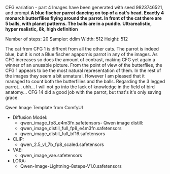 CFG variation - part 4
Images have been generated with seed 9823746521, and prompt **A blue fischer parrot dancing on top of a cat's head. Exactly 4 monarch butterfilies flying around the parrot. In front of the cat there are 5 balls, with planet patterns. The balls are in a puddle. Ultrarealistic, hyper realistic, 8k, high definition**


Number of steps: 20
Sampler: ddim
Width: 512
Height: 512


The cat from CFG 1 is diffrent from all the other cats. The parrot is indeed blue, but it is not a Blue fischer agapornis parrot in any of the images. As CFG increases so does the amount of contrast, making CFG yet again a winner of an unusable picture. From the point of view of the butterflies, the CFG 1 appears to be the most natural representation of them. In the rest of the images they seem a bit unnatural. However I am pleased that it managed to count both the butterfilies and the balls. Regarding the 3 legged parrot... uhh... I will not go into the lack of knowledge in the field of bird anatomy... CFG 14 did a good job with the parrot, but that's it's only saving grace.


Qwen Image Template from ComfyUI
- Diffusion Model: 
  - qwen_image_fp8_e4m3fn.safetensors- Qwen image distill: 
  - qwen_image_distill_full_fp8_e4m3fn.safetensors
  - qwen_image_distill_full_bf16.safetensors
- CLIP: 
  - qwen_2.5_vl_7b_fp8_scaled.safetensors
- VAE: 
  - qwen_image_vae.safetensors
- LORA: 
  - Qwen-Image-Lightning-8steps-V1.0.safetensors